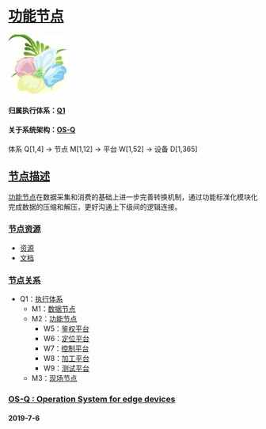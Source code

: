 ﻿# [功能节点](https://github.com/OS-Q/M2) 
[![sites](OS-Q/OS-Q.png)](http://www.OS-Q.com)
#### 归属执行体系：[Q1](https://github.com/OS-Q/Q1)
#### 关于系统架构：[OS-Q](https://github.com/OS-Q/OS-Q)
体系 Q[1,4] -> 节点 M[1,12] -> 平台 W[1,52] -> 设备 D[1,365]
## [节点描述](https://github.com/OS-Q/M2/wiki) 

[功能节点](https://github.com/OS-Q/M2)在数据采集和消费的基础上进一步完善转换机制，通过功能标准化模块化完成数据的压缩和解压，更好沟通上下级间的逻辑连接。

### [节点资源](https://github.com/OS-Q/M2)

* [资源](src/)
* [文档](docs/)

### [节点关系](https://github.com/OS-Q/Q1)

* Q1：[执行体系](https://github.com/OS-Q/Q1)
	* M1：[数据节点](https://github.com/OS-Q/M1)
	* M2：[功能节点](https://github.com/OS-Q/M2)
        * W5：[鉴权平台](https://github.com/OS-Q/W5)
        * W6：[定位平台](https://github.com/OS-Q/W6)
        * W7：[控制平台](https://github.com/OS-Q/W7)
        * W8：[加工平台](https://github.com/OS-Q/W8)
        * W9：[测试平台](https://github.com/OS-Q/W9)
	* M3：[现场节点](https://github.com/OS-Q/M3)

### [OS-Q : Operation System for edge devices](http://www.OS-Q.com/Edge/M2)
####  2019-7-6

